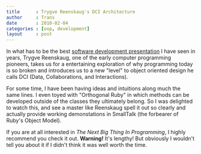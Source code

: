 ```yaml
---
title      : Trygve Reenskaug's DCI Architecture
author     : Trans
date       : 2010-02-04
categories : [oop, development]
layout     : post
---
```


In what has to be the best
[software development presentation](http://architects.dzone.com/videos/dci-architecture-trygve)
I have seen in years, Trygve Reenskaug, one of the early computer
programming pioneers, takes us for a entertaining exploration of why
programming today is so broken and introduces us to a new "level"
to object oriented design he calls DCI (Data, Collaborations, and Interactions).

For some time, I have been having ideas and intuitions along much the same lines.
I even toyed with "Orthogonal Ruby" in which methods can be developed outside
of the classes they ultimately belong. So I was delighted to watch this, and see
a master like Reenskaug spell it out so clearly and actually provide working
demonstations in SmallTalk (the forbearer of Ruby's Object Model). 

If you are at all interested in <i>The Next Big Thing In Programming</i>,
I highly recommend you check it out. <b>Warning!</b> It's lengthy! But obviously
I wouldn't tell you about it if I didn't think it was well worth the time.

